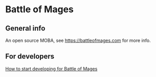 Battle of Mages
====================

General info
---------------------

An open source MOBA, see https://battleofmages.com for more info.

For developers
---------------------

[How to start developing for Battle of Mages](https://battleofmages.com/posts/Z6rIZXVH93ZGEYwacfmm9GSaYf9)